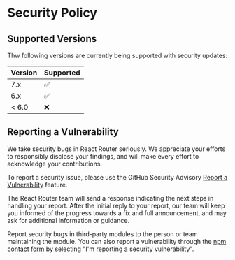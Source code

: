 # Security Policy

## Supported Versions

Thw following versions are currently being supported with security updates:

| Version | Supported          |
| ------- | ------------------ |
| 7.x     | :white_check_mark: |
| 6.x     | :white_check_mark: |
| < 6.0   | :x:                |

## Reporting a Vulnerability

We take security bugs in React Router seriously. We appreciate your efforts to responsibly disclose your findings, and will make every effort to acknowledge your contributions.

To report a security issue, please use the GitHub Security Advisory [Report a Vulnerability](https://github.com/remix-run/react-router/security/advisories/new) feature.

The React Router team will send a response indicating the next steps in handling your report. After the initial reply to your report, our team will keep you informed of the progress towards a fix and full announcement, and may ask for additional information or guidance.

Report security bugs in third-party modules to the person or team maintaining the module. You can also report a vulnerability through the [npm contact form](https://www.npmjs.com/support) by selecting "I'm reporting a security vulnerability".
